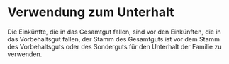 # Verwendung zum Unterhalt

Die Einkünfte, die in das Gesamtgut fallen, sind vor den Einkünften, die in das Vorbehaltsgut fallen, der Stamm des Gesamtguts ist vor dem Stamm des Vorbehaltsguts oder des Sonderguts für den Unterhalt der Familie zu verwenden.